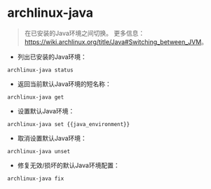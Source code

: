 # archlinux-java

> 在已安装的Java环境之间切换。
> 更多信息：<https://wiki.archlinux.org/title/Java#Switching_between_JVM>。

- 列出已安装的Java环境：

`archlinux-java status`

- 返回当前默认Java环境的短名称：

`archlinux-java get`

- 设置默认Java环境：

`archlinux-java set {{java_environment}}`

- 取消设置默认Java环境：

`archlinux-java unset`

- 修复无效/损坏的默认Java环境配置：

`archlinux-java fix`